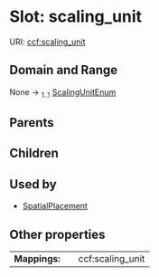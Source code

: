 
# Slot: scaling_unit




URI: [ccf:scaling_unit](http://purl.org/ccf/scaling_unit)


## Domain and Range

None &#8594;  <sub>1..1</sub> [ScalingUnitEnum](ScalingUnitEnum.md)

## Parents


## Children


## Used by

 * [SpatialPlacement](SpatialPlacement.md)

## Other properties

|  |  |  |
| --- | --- | --- |
| **Mappings:** | | ccf:scaling_unit |

